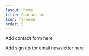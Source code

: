 ```yaml
---
layout: home
title: Contact us
icon: fa-home
order: 5
---
```


Add contact form here

Add sign up for email newsletter here
